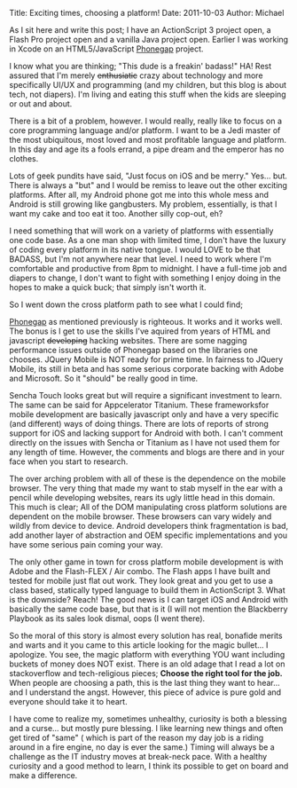 Title: Exciting times, choosing a platform!
Date: 2011-10-03
Author: Michael


As I sit here and write this post; I have an ActionScript 3 project
open, a Flash Pro project open and a vanilla Java project open. Earlier
I was working in Xcode on an HTML5/JavaScript [Phonegap][] project.

I know what you are thinking; "This dude is a freakin' badass!" HA! Rest
assured that I'm merely ~~enthusiatic~~ crazy about technology and more
specifically UI/UX and programming (and my children, but this blog is
about tech, not diapers). I'm living and eating this stuff when the kids
are sleeping or out and about.

There is a bit of a problem, however. I would really, really like to
focus on a core programming language and/or platform. I want to be a
Jedi master of the most ubiquitous, most loved and most profitable
language and platform. In this day and age its a fools errand, a pipe
dream and the emperor has no clothes.

Lots of geek pundits have said, "Just focus on iOS and be merry." Yes...
but. There is always a "but" and I would be remiss to leave out the
other exciting platforms. After all, my Android phone got me into this
whole mess and Android is still growing like gangbusters. My problem,
essentially, is that I want my cake and too eat it too. Another silly
cop-out, eh?

I need something that will work on a variety of platforms with
essentially one code base. As a one man shop with limited time, I don't
have the luxury of coding every platform in its native tongue. I would
LOVE to be that BADASS, but I'm not anywhere near that level. I need to
work where I'm comfortable and productive from 8pm to midnight. I have a
full-time job and diapers to change, I don't want to fight with
something I enjoy doing in the hopes to make a quick buck; that simply
isn't worth it.

So I went down the cross platform path to see what I could find;

[Phonegap][] as mentioned previously is righteous. It works and it works
well. The bonus is I get to use the skills I've aquired from years of
HTML and javascript ~~developing~~ hacking websites. There are some
nagging performance issues outside of Phonegap based on the libraries
one chooses. JQuery Mobile is NOT ready for prime time. In fairness to
JQuery Mobile, its still in beta and has some serious corporate backing
with Adobe and Microsoft. So it "should" be really good in time.

Sencha Touch looks great but will require a significant investment to
learn. The same can be said for Appcelerator Titanium. These
frameworksfor mobile development are basically javascript only and have
a very specific (and different) ways of doing things. There are lots of
reports of strong support for iOS and lacking support for Android with
both. I can't comment directly on the issues with Sencha or Titanium as
I have not used them for any length of time. However, the comments and
blogs are there and in your face when you start to research.

The over arching problem with all of these is the dependence on the
mobile browser. The very thing that made my want to stab myself in the
ear with a pencil while developing websites, rears its ugly little head
in this domain. This much is clear; All of the DOM manipulating cross
platform solutions are dependent on the mobile browser. These browsers
can vary widely and wildly from device to device. Android developers
think fragmentation is bad, add another layer of abstraction and OEM
specific implementations and you have some serious pain coming your way.

The only other game in town for cross platform mobile development is
with Adobe and the Flash-FLEX / Air combo. The Flash apps I have built
and tested for mobile just flat out work. They look great and you get to
use a class based, statically typed language to build them in
ActionScript 3. What is the downside? Reach! The good news is I can
target iOS and Android with basically the same code base, but that is it
(I will not mention the Blackberry Playbook as its sales look dismal,
oops (I went there).

So the moral of this story is almost every solution has real, bonafide
merits and warts and it you came to this article looking for the magic
bullet... I apologize. You see, the magic platform with everything YOU
want including buckets of money does NOT exist. There is an old adage
that I read a lot on stackoverflow and tech-religious pieces; **Choose
the right tool for the job.** When people are choosing a path, this is
the last thing they want to hear... and I understand the angst. However,
this piece of advice is pure gold and everyone should take it to heart.

I have come to realize my, sometimes unhealthy, curiosity is both a
blessing and a curse... but mostly pure blessing. I like learning new
things and often get tired of "same" ( which is part of the reason my
day job is a riding around in a fire engine, no day is ever the same.)
Timing will always be a challenge as the IT industry moves at break-neck
pace. With a healthy curiosity and a good method to learn, I think its
possible to get on board and make a difference.

  [Phonegap]: http://phonegap.com/
